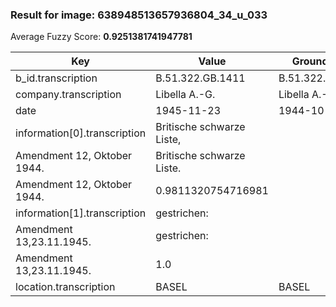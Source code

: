 ### Result for image: 638948513657936804_34_u_033
Average Fuzzy Score: **0.9251381741947781**
<small>

| Key | Value | Ground Truth | Score |
| --- | --- | --- | --- |
| b_id.transcription | B.51.322.GB.1411 | B.51.322.GB.1411. | 0.9696969696969697 |
| company.transcription | Libella A.-G. | Libella A.-G. | 1.0 |
| date | 1945-11-23 | 1944-10-19 | 0.6 |
| information[0].transcription | Britische schwarze Liste,
Amendment 12, Oktober 1944. | Britische schwarze Liste.
Amendment 12, Oktober 1944. | 0.9811320754716981 |
| information[1].transcription | gestrichen:
Amendment 13,23.11.1945. | gestrichen:
Amendment 13,23.11.1945. | 1.0 |
| location.transcription | BASEL | BASEL | 1.0 |

</small>
